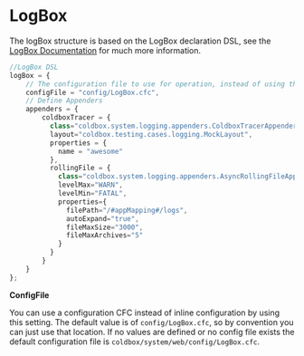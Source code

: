 # LogBox

The logBox structure is based on the LogBox declaration DSL, see the  [LogBox Documentation](http://wiki.coldbox.org/wiki/LogBox.cfm) for much more information.

```js
//LogBox DSL
logBox = {
    // The configuration file to use for operation, instead of using this structure
    configFile = "config/LogBox.cfc",
	// Define Appenders
	appenders = {
		coldboxTracer = { 
		  class="coldbox.system.logging.appenders.ColdboxTracerAppender",
		  layout="coldbox.testing.cases.logging.MockLayout", 
		  properties = {
		    name = "awesome"
		  },
		  rollingFile = {
		    class="coldbox.system.logging.appenders.AsyncRollingFileAppender",
			levelMax="WARN",
			levelMin="FATAL",
			properties={
			  filePath="/#appMapping#/logs",
			  autoExpand="true",
			  fileMaxSize="3000",
			  fileMaxArchives="5"
			}
		  }
		}
	}
};
```

**ConfigFile**

You can use a configuration CFC instead of inline configuration by using this setting.  The default value is of `config/LogBox.cfc`, so by convention you can just use that location.  If no values are defined or no config file exists the default configuration file is `coldbox/system/web/config/LogBox.cfc`.
